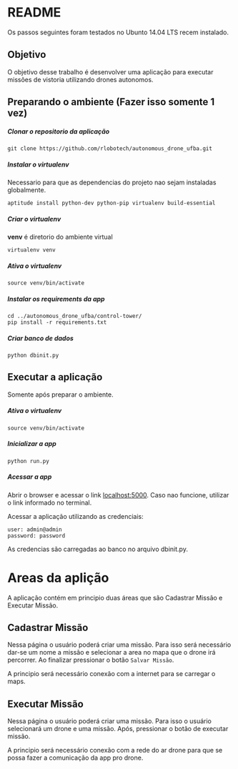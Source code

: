 # README
Os passos seguintes foram testados no Ubunto 14.04 LTS recem instalado.


## Objetivo
O objetivo desse trabalho é desenvolver uma aplicação para executar missões de vistoria utilizando drones autonomos.


## Preparando o ambiente (Fazer isso somente 1 vez)
##### Clonar o repositorio da aplicação
```
git clone https://github.com/rlobotech/autonomous_drone_ufba.git
```

##### Instalar o virtualenv 
Necessario para que as dependencias do projeto nao sejam instaladas globalmente.
```
aptitude install python-dev python-pip virtualenv build-essential
```

##### Criar o virtualenv
**venv** é diretorio do ambiente virtual
```
virtualenv venv
```

##### Ativa o virtualenv
```
source venv/bin/activate
```

##### Instalar os requirements da app
```
cd ../autonomous_drone_ufba/control-tower/
pip install -r requirements.txt
```

##### Criar banco de dados
```
python dbinit.py
```


## Executar a aplicação 
Somente após preparar o ambiente.

##### Ativa o virtualenv
```
source venv/bin/activate
```

##### Inicializar a app
```
python run.py
```

##### Acessar a app
Abrir o browser e acessar o link <localhost:5000>. 
Caso nao funcione, utilizar o link informado no terminal.

Acessar a aplicação utilizando as credenciais:
```
user: admin@admin
password: password
```

As credencias são carregadas ao banco no arquivo dbinit.py.


# Areas da aplição
A aplicação contém em principio duas áreas que são Cadastrar Missão e Executar Missão.

## Cadastrar Missão
Nessa página o usuário poderá criar uma missão.
Para isso será necessário dar-se um nome a missão e selecionar a area no mapa que o drone irá percorrer. 
Ao finalizar pressionar o botão `Salvar Missão`.

A principio será necessário conexão com a internet para se carregar o maps.

## Executar Missão
Nessa página o usuário poderá criar uma missão.
Para isso o usuário selecionará um drone e uma missão. Após, pressionar o botão de executar missão.

A principio será necessário conexão com a rede do ar drone para que se possa fazer a comunicação da app pro drone.



